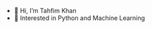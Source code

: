 - 👋 Hi, I’m Tahfim Khan
- 👀 Interested in Python and Machine Learning



<!---
tahfimism/tahfimism is a ✨ special ✨ repository because its `README.md` (this file) appears on your GitHub profile.
You can click the Preview link to take a look at your changes.
--->
